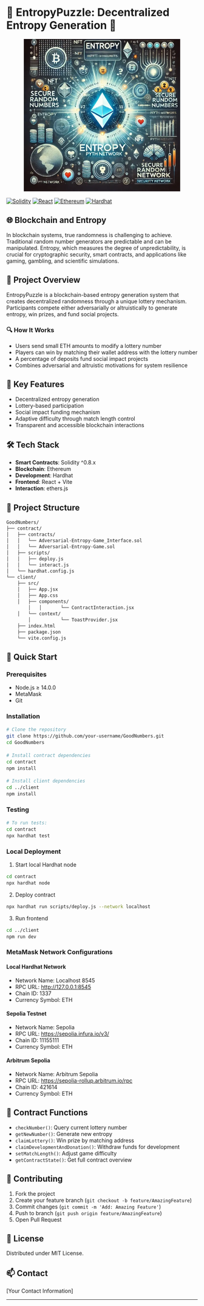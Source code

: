 # 🎲 EntropyPuzzle: Decentralized Entropy Generation 🔗

<p align="center">
    <img src="./frontend/public/blockchain-entropy.jpg"  height=400>
</p>

[![Solidity](https://img.shields.io/badge/Solidity-%23363636.svg?style=for-the-badge&logo=solidity&logoColor=white)](https://docs.soliditylang.org/)
[![React](https://img.shields.io/badge/React-20232A?style=for-the-badge&logo=react&logoColor=61DAFB)](https://reactjs.org/)
[![Ethereum](https://img.shields.io/badge/Ethereum-3C3C3D?style=for-the-badge&logo=Ethereum&logoColor=white)](https://ethereum.org/)
[![Hardhat](https://img.shields.io/badge/Hardhat-yellow?style=for-the-badge)](https://hardhat.org/)

## 🌐 Blockchain and Entropy

In blockchain systems, true randomness is challenging to achieve. Traditional random number generators are predictable and can be manipulated. Entropy, which measures the degree of unpredictability, is crucial for cryptographic security, smart contracts, and applications like gaming, gambling, and scientific simulations.

## 🎯 Project Overview

EntropyPuzzle is a blockchain-based entropy generation system that creates decentralized randomness through a unique lottery mechanism. Participants compete either adversarially or altruistically to generate entropy, win prizes, and fund social projects.

### 🔍 How It Works

- Users send small ETH amounts to modify a lottery number
- Players can win by matching their wallet address with the lottery number
- A percentage of deposits fund social impact projects
- Combines adversarial and altruistic motivations for system resilience

## 🚀 Key Features

- Decentralized entropy generation
- Lottery-based participation
- Social impact funding mechanism
- Adaptive difficulty through match length control
- Transparent and accessible blockchain interactions

## 🛠 Tech Stack

- **Smart Contracts**: Solidity ^0.8.x
- **Blockchain**: Ethereum
- **Development**: Hardhat
- **Frontend**: React + Vite
- **Interaction**: ethers.js

## 📁 Project Structure

```
GoodNumbers/
├── contract/
│   ├── contracts/
│   │   └── Adversarial-Entropy-Game_Interface.sol
│   │   └── Adversarial-Entropy-Game.sol
│   ├── scripts/
│   │   ├── deploy.js
│   │   └── interact.js
│   └── hardhat.config.js
└── client/
    ├── src/
    │   ├── App.jsx
    │   ├── App.css
    │   ├── components/
		│   │		└── ContractInteraction.jsx
    │   └── context/
		│   		└── ToastProvider.jsx
    ├── index.html
    ├── package.json
    └── vite.config.js
```

## 🚀 Quick Start

### Prerequisites

- Node.js ≥ 14.0.0
- MetaMask
- Git

### Installation

```bash
# Clone the repository
git clone https://github.com/your-username/GoodNumbers.git
cd GoodNumbers

# Install contract dependencies
cd contract
npm install

# Install client dependencies
cd ../client
npm install
```

### Testing

```bash
# To run tests:
cd contract
npx hardhat test
```

### Local Deployment

1. Start local Hardhat node
```bash
cd contract
npx hardhat node
```

2. Deploy contract
```bash
npx hardhat run scripts/deploy.js --network localhost
```

3. Run frontend
```bash
cd ../client
npm run dev
```

### MetaMask Network Configurations

#### Local Hardhat Network
- Network Name: Localhost 8545
- RPC URL: http://127.0.0.1:8545
- Chain ID: 1337
- Currency Symbol: ETH

#### Sepolia Testnet
- Network Name: Sepolia
- RPC URL: https://sepolia.infura.io/v3/
- Chain ID: 11155111
- Currency Symbol: ETH

#### Arbitrum Sepolia
- Network Name: Arbitrum Sepolia
- RPC URL: https://sepolia-rollup.arbitrum.io/rpc
- Chain ID: 421614
- Currency Symbol: ETH


## 📖 Contract Functions

- `checkNumber()`: Query current lottery number
- `getNewNumber()`: Generate new entropy
- `claimLottery()`: Win prize by matching address
- `claimDevelopmentAndDonation()`: Withdraw funds for development
- `setMatchLength()`: Adjust game difficulty
- `getContractState()`: Get full contract overview

## 🤝 Contributing

1. Fork the project
2. Create your feature branch (`git checkout -b feature/AmazingFeature`)
3. Commit changes (`git commit -m 'Add: Amazing Feature'`)
4. Push to branch (`git push origin feature/AmazingFeature`)
5. Open Pull Request

## 📝 License

Distributed under MIT License.

## 📫 Contact

[Your Contact Information]

---

